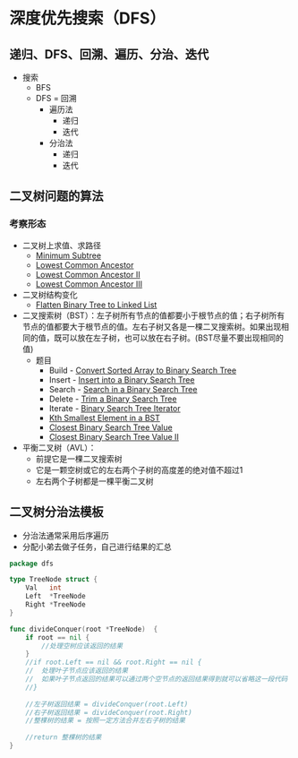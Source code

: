 # 深度优先搜索（DFS）
## 递归、DFS、回溯、遍历、分治、迭代
- 搜索
  - BFS
  - DFS = 回溯
    - 遍历法
      - 递归
      - 迭代
    - 分治法
      - 递归
      - 迭代

## 二叉树问题的算法
### 考察形态
- 二叉树上求值、求路径
  - [Minimum Subtree](https://www.lintcode.com/problem/596/)
  - [Lowest Common Ancestor](https://leetcode.cn/problems/lowest-common-ancestor-of-a-binary-tree/)
  - [Lowest Common Ancestor II](https://www.lintcode.com/problem/474/)
  - [Lowest Common Ancestor III](https://www.lintcode.com/problem/578/)
- 二叉树结构变化
  - [Flatten Binary Tree to Linked List](https://leetcode.cn/problems/flatten-binary-tree-to-linked-list/)
- 二叉搜索树（BST）：左子树所有节点的值都要小于根节点的值；右子树所有节点的值都要大于根节点的值。左右子树又各是一棵二叉搜索树。如果出现相同的值，既可以放在左子树，也可以放在右子树。(BST尽量不要出现相同的值)
  - 题目
    - Build - [Convert Sorted Array to Binary Search Tree](https://leetcode.cn/problems/convert-sorted-array-to-binary-search-tree/)
    - Insert - [Insert into a Binary Search Tree](https://leetcode.cn/problems/insert-into-a-binary-search-tree/)
    - Search - [Search in a Binary Search Tree](https://leetcode.cn/problems/search-in-a-binary-search-tree/)
    - Delete - [Trim a Binary Search Tree](https://leetcode.cn/problems/trim-a-binary-search-tree/)
    - Iterate - [Binary Search Tree Iterator](https://leetcode.cn/problems/binary-search-tree-iterator/)
    - [Kth Smallest Element in a BST](https://leetcode.cn/problems/kth-smallest-element-in-a-bst/)
    - [Closest Binary Search Tree Value](https://leetcode.cn/problems/closest-binary-search-tree-value/)
    - [Closest Binary Search Tree Value II](https://leetcode.cn/problems/closest-binary-search-tree-value-ii/)
- 平衡二叉树（AVL）：
  - 前提它是一棵二叉搜索树
  - 它是一颗空树或它的左右两个子树的高度差的绝对值不超过1
  - 左右两个子树都是一棵平衡二叉树
  
## 二叉树分治法模板
- 分治法通常采用后序遍历
- 分配小弟去做子任务，自己进行结果的汇总
```go
package dfs

type TreeNode struct {
	Val   int
	Left  *TreeNode
	Right *TreeNode
}

func divideConquer(root *TreeNode)  {
    if root == nil {
		//处理空树应该返回的结果
    }
	//if root.Left == nil && root.Right == nil {
	//	处理叶子节点应该返回的结果
	//	如果叶子节点返回的结果可以通过两个空节点的返回结果得到就可以省略这一段代码
    //}
	
	//左子树返回结果 = divideConquer(root.Left)
	//右子树返回结果 = divideConquer(root.Right)
    //整棵树的结果 = 按照一定方法合并左右子树的结果
	
	//return 整棵树的结果
}
```